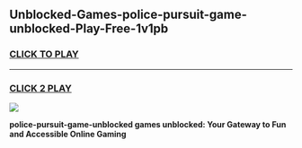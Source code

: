 
## Unblocked-Games-police-pursuit-game-unblocked-Play-Free-1v1pb
<h3>
<a href="https://premium76.site?title=police-pursuit-game-unblocked&ref=18A1">CLICK TO PLAY</a></h3>
<hr>

<h3>
<a href="https://premium76.site?title=police-pursuit-game-unblocked&ref=18A1">CLICK 2 PLAY</a>
  
</h3>

<a href="https://premium76.site?title=police-pursuit-game-unblocked&ref=18A1"><img src="https://clearcache.store/games.png"></a>


**police-pursuit-game-unblocked games unblocked: Your Gateway to Fun and Accessible Online Gaming**
